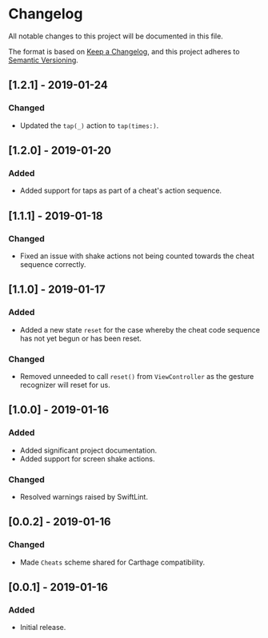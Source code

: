 # Changelog
All notable changes to this project will be documented in this file.

The format is based on [Keep a Changelog](https://keepachangelog.com/en/1.0.0/),
and this project adheres to [Semantic Versioning](https://semver.org/spec/v2.0.0.html).

## [1.2.1] - 2019-01-24
### Changed
- Updated the `tap(_)` action to `tap(times:)`.

## [1.2.0] - 2019-01-20
### Added
- Added support for taps as part of a cheat's action sequence.

## [1.1.1] - 2019-01-18
### Changed
- Fixed an issue with shake actions not being counted towards the cheat sequence correctly.

## [1.1.0] - 2019-01-17
### Added
- Added a new state `reset` for the case whereby the cheat code sequence has not yet begun or has been reset.
### Changed
- Removed unneeded to call `reset()` from `ViewController` as the gesture recognizer will reset for us.

## [1.0.0] - 2019-01-16
### Added
- Added significant project documentation.
- Added support for screen shake actions.
### Changed
- Resolved warnings raised by SwiftLint.

## [0.0.2] - 2019-01-16
### Changed
- Made `Cheats` scheme shared for Carthage compatibility.

## [0.0.1] - 2019-01-16
### Added
- Initial release.